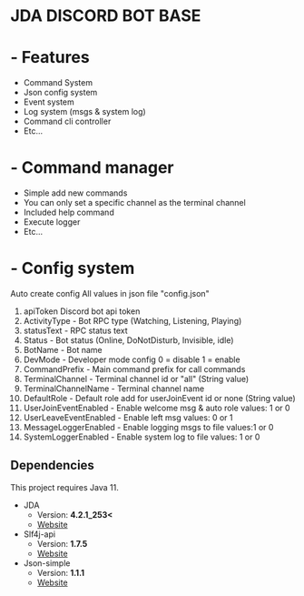 # JDA DISCORD BOT BASE

# - Features
* Command System
* Json config system
* Event system
* Log system (msgs & system log)
* Command cli controller
* Etc...

# - Command manager
* Simple add new commands
* You can only set a specific channel as the terminal channel
* Included help command
* Execute logger
* Etc...

# - Config system
Auto create config
All values in json file "config.json"
1) apiToken Discord bot api token
2) ActivityType - Bot RPC type (Watching, Listening, Playing)
3) statusText - RPC status text
4) Status - Bot status (Online, DoNotDisturb, Invisible, idle)
5) BotName - Bot name
6) DevMode - Developer mode config 0 = disable 1 = enable
7) CommandPrefix - Main command prefix for call commands
8) TerminalChannel - Terminal channel id or "all" (String value)
9) TerminalChannelName - Terminal channel name
10) DefaultRole - Default role add for userJoinEvent id or none (String value)
11) UserJoinEventEnabled - Enable welcome msg & auto role values: 1 or 0
12) UserLeaveEventEnabled - Enable left msg values: 0 or 1
13) MessageLoggerEnabled - Enable logging msgs to file values:1 or 0
14) SystemLoggerEnabled - Enable system log to file values: 1 or 0

## Dependencies
This project requires Java 11.
* JDA  
   * Version: **4.2.1_253<**
   * [Website](https://github.com/DV8FromTheWorld/JDA)
* Slf4j-api    
   * Version: **1.7.5**
   * [Website](http://www.slf4j.org/)
* Json-simple
   * Version: **1.1.1**
   * [Website](https://code.google.com/archive/p/json-simple/)

